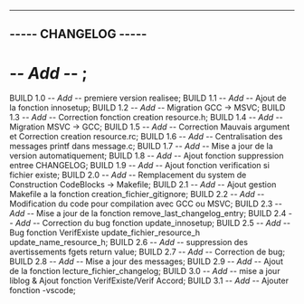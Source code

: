 ---------------------------------------------
-----             CHANGELOG             -----
---------------------------------------------

#  -*- Add -*-  ;


BUILD 1.0
-*- Add -*- premiere version realisee;
BUILD 1.1
-*- Add -*- Ajout de la fonction innosetup;
BUILD 1.2
-*- Add -*- Migration GCC -> MSVC;
BUILD 1.3
-*- Add -*- Correction fonction creation resource.h;
BUILD 1.4
-*- Add -*- Migration MSVC -> GCC;
BUILD 1.5
-*- Add -*- Correction Mauvais argument et Correction creation resource.rc;
BUILD 1.6
-*- Add -*- Centralisation des messages printf dans message.c;
BUILD 1.7
-*- Add -*- Mise a jour de la version automatiquement;
BUILD 1.8
-*- Add -*- Ajout fonction suppression entree CHANGELOG;
BUILD 1.9
-*- Add -*- Ajout fonction verification si fichier existe;
BUILD 2.0
-*- Add -*- Remplacement du system de Construction CodeBlocks -> Makefile;
BUILD 2.1
-*- Add -*- Ajout gestion Makefile a la fonction creation_fichier_gitignore;
BUILD 2.2
-*- Add -*- Modification du code pour compilation avec GCC ou MSVC;
BUILD 2.3
-*- Add -*- Mise a jour de la fonction remove_last_changelog_entry;
BUILD 2.4
-*- Add -*- Correction du bug fonction update_innosetup;
BUILD 2.5
-*- Add -*- Bug fonction VerifExiste update_fichier_resource_h update_name_resource_h;
BUILD 2.6
-*- Add -*- suppression des avertissements fgets return value;
BUILD 2.7
-*- Add -*- Correction de bug;
BUILD 2.8
-*- Add -*- Mise a jour des messages;
BUILD 2.9
-*- Add -*- Ajout de la fonction lecture_fichier_changelog;
BUILD 3.0
-*- Add -*- mise a jour liblog & Ajout fonction VerifExiste/Verif Accord;
BUILD 3.1
-*- Add -*- Ajouter fonction -vscode;